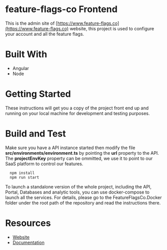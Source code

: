 # feature-flags-co Frontend
This is the admin site of [https://www.feature-flags.co](https://www.feature-flags.co) website, this project is used to configure your account and all the feature flags.

# Built With
- Angular
- Node

# Getting Started
These instructions will get you a copy of the project front end up and running on your local machine for development and testing purposes.

# Build and Test
Make sure you have a API instance started then modify the file **src/environments/environment.ts** by pointing the **url** property to the API.
The **projectEnvKey** property can be ommitted, we use it to point to our SaaS platform to control our features.

```
  npm install
  npm run start
```

To launch a standalone version of the whole project, including the API, Portal, Databases and analytic tools, you can use docker-compose to launch all the services. For details, please go to the FeatureFlagsCo.Docker folder under the root path of the repository and read the instructions there.

# Resources
- [Website](https://www.feature-flags.co)
- [Documentation](https://docs.feature-flags.co/)
